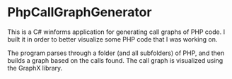 # PhpCallGraphGenerator
This is a C# winforms application for generating call graphs of PHP code.  I built it in order to better visualize some PHP code that I was working on.

The program parses through a folder (and all subfolders) of PHP, and then builds a graph based on the calls found.  The call graph is visualized using the GraphX library.
